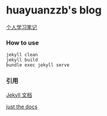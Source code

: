 # huayuanzzb's blog

[个人学习笔记](https://huayuanzzb.github.io)

### How to use
```
jekyll clean
jekyll build
bundle exec jekyll serve
```

### 引用
[Jekyll 文档](https://jekyllrb.com/docs/)

[just the docs](https://pmarsceill.github.io/just-the-docs/)
